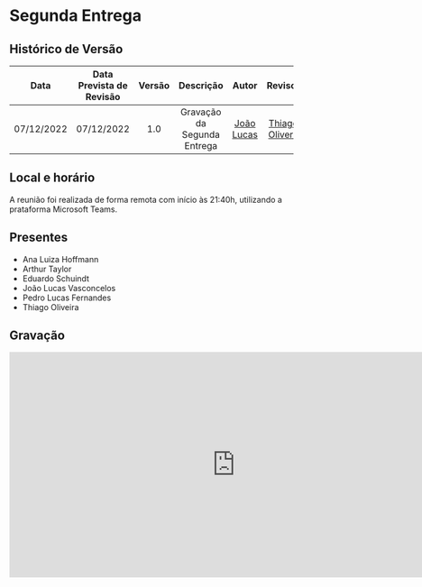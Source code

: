 # Segunda Entrega

## Histórico de Versão
|Data|Data Prevista de Revisão|Versão|Descrição|Autor|Revisor|
| :----------: |:-----------:| :------: | :-----------: | :---------: |:---------: |
|07/12/2022|07/12/2022|1.0|Gravação da Segunda Entrega|[João Lucas](https://github.com/Hackairos)|[Thiago Olivera](https://github.com/Thiab394)|

## Local e horário

A reunião foi realizada de forma remota com início às 21:40h, utilizando a prataforma Microsoft Teams.

## Presentes

- Ana Luiza Hoffmann
- Arthur Taylor
- Eduardo Schuindt
- João Lucas Vasconcelos
- Pedro Lucas Fernandes
- Thiago Oliveira

## Gravação
<center>
<iframe width="800" height="400" src="https://www.youtube-nocookie.com/embed/GDX784RFX-8" frameborder="0" allow="accelerometer; autoplay; clipboard-write; encrypted-media; gyroscope; picture-in-picture" allowfullscreen></iframe>
</center>